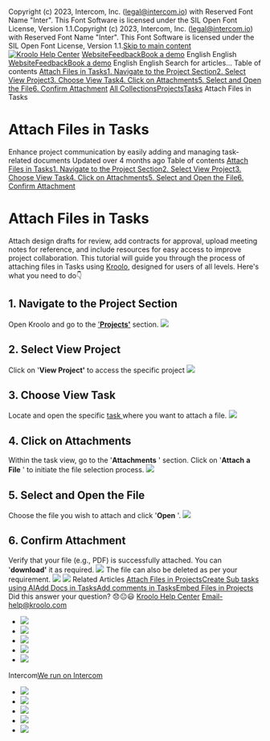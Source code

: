 Copyright (c) 2023, Intercom, Inc. (legal@intercom.io) with Reserved Font Name "Inter". This Font Software is licensed under the SIL Open Font License, Version 1.1.Copyright (c) 2023, Intercom, Inc. (legal@intercom.io) with Reserved Font Name "Inter". This Font Software is licensed under the SIL Open Font License, Version 1.1.[Skip to main content](https://help.kroolo.com/en/articles/9502378-attach-files-in-tasks#main-content)
[![Kroolo Help Center](https://downloads.intercomcdn.com/i/o/h4qkzypg/611116/ee699fbf23fef0f6d8d4f666d84c/37cdcedd14003d8fdcfdeda0a05c09cb)](https://help.kroolo.com/en/)
[Website](https://kroolo.com/)[Feedback](https://kroolo.featurebase.app/)[Book a demo](https://kroolo.com/book-demo)
English
English
[Website](https://kroolo.com/)[Feedback](https://kroolo.featurebase.app/)[Book a demo](https://kroolo.com/book-demo)
English
English
Search for articles...
Table of contents
[Attach Files in Tasks](https://help.kroolo.com/en/articles/9502378-attach-files-in-tasks#h_87787ed2f9)[1. Navigate to the Project Section](https://help.kroolo.com/en/articles/9502378-attach-files-in-tasks#h_9ecd20be6c)[2. Select View Project](https://help.kroolo.com/en/articles/9502378-attach-files-in-tasks#h_dd023862db)[3. Choose View Task](https://help.kroolo.com/en/articles/9502378-attach-files-in-tasks#h_bdecee3698)[4. Click on Attachments](https://help.kroolo.com/en/articles/9502378-attach-files-in-tasks#h_094bcaed0a)[5. Select and Open the File](https://help.kroolo.com/en/articles/9502378-attach-files-in-tasks#h_fb975f4527)[6. Confirm Attachment](https://help.kroolo.com/en/articles/9502378-attach-files-in-tasks#h_ee056fbe0d)
[All Collections](https://help.kroolo.com/en/)[Projects](https://help.kroolo.com/en/collections/9118210-projects)[Tasks](https://help.kroolo.com/en/collections/9304749-tasks)
Attach Files in Tasks
# Attach Files in Tasks
Enhance project communication by easily adding and managing task-related documents
Updated over 4 months ago
Table of contents
[Attach Files in Tasks](https://help.kroolo.com/en/articles/9502378-attach-files-in-tasks#h_87787ed2f9)[1. Navigate to the Project Section](https://help.kroolo.com/en/articles/9502378-attach-files-in-tasks#h_9ecd20be6c)[2. Select View Project](https://help.kroolo.com/en/articles/9502378-attach-files-in-tasks#h_dd023862db)[3. Choose View Task](https://help.kroolo.com/en/articles/9502378-attach-files-in-tasks#h_bdecee3698)[4. Click on Attachments](https://help.kroolo.com/en/articles/9502378-attach-files-in-tasks#h_094bcaed0a)[5. Select and Open the File](https://help.kroolo.com/en/articles/9502378-attach-files-in-tasks#h_fb975f4527)[6. Confirm Attachment](https://help.kroolo.com/en/articles/9502378-attach-files-in-tasks#h_ee056fbe0d)
# Attach Files in Tasks
Attach design drafts for review, add contracts for approval, upload meeting notes for reference, and include resources for easy access to improve project collaboration. 
This tutorial will guide you through the process of attaching files in Tasks using [Kroolo](https://kroolo.com/), designed for users of all levels. Here's what you need to do👇
​
## **1. Navigate to the Project Section**
Open Kroolo and go to the ['**Projects'**](https://intercom.help/kroolo/en/articles/9795542-manage-projects-in-kroolo) section.
[![](https://kroolo-e0b70269b6e2.intercom-attachments-1.com/i/o/1086307941/867d02b4ae7c5bccf35533f3/cca94d81-db28-4e26-9eab-a1a6e0a5caa7.png?expires=1747842300&signature=e6e00c223a5fb2f0b1efaeb1edc9a8fd76689d8bc377eb1648bdda6c70d54533&req=dSAvEMp%2BmohbWPMW1HO4zbMtA0E%2B1c%2BJ41DmVaPNPXigEi5Umi54AYtm1RH%2B%0AqwU8jW9Nxd9TyVRdkAs%3D%0A)](https://kroolo-e0b70269b6e2.intercom-attachments-1.com/i/o/1086307941/867d02b4ae7c5bccf35533f3/cca94d81-db28-4e26-9eab-a1a6e0a5caa7.png?expires=1747842300&signature=e6e00c223a5fb2f0b1efaeb1edc9a8fd76689d8bc377eb1648bdda6c70d54533&req=dSAvEMp%2BmohbWPMW1HO4zbMtA0E%2B1c%2BJ41DmVaPNPXigEi5Umi54AYtm1RH%2B%0AqwU8jW9Nxd9TyVRdkAs%3D%0A)
## **2. Select View Project**
Click on '**View Project'** to access the specific project
[![](https://kroolo-e0b70269b6e2.intercom-attachments-1.com/i/o/1086307951/e3ad7aa517d6e7d33d84c679/0fe0fa02-1a01-44e2-a621-1f894ad59cd8.gif?expires=1747842300&signature=9dc4cd8ba6ca815315c9a4e2e771159985c2eeddfb4fd9b29970f054ad3f76e4&req=dSAvEMp%2BmohaWPMW1HO4zXdZzvszajMCgX3MbV4%2F%2Fc2FKO8aLkGN%2FYg3uzQI%0AEvgBDFZDgO07cbgpNfA%3D%0A)](https://kroolo-e0b70269b6e2.intercom-attachments-1.com/i/o/1086307951/e3ad7aa517d6e7d33d84c679/0fe0fa02-1a01-44e2-a621-1f894ad59cd8.gif?expires=1747842300&signature=9dc4cd8ba6ca815315c9a4e2e771159985c2eeddfb4fd9b29970f054ad3f76e4&req=dSAvEMp%2BmohaWPMW1HO4zXdZzvszajMCgX3MbV4%2F%2Fc2FKO8aLkGN%2FYg3uzQI%0AEvgBDFZDgO07cbgpNfA%3D%0A)
## **3. Choose View Task**
Locate and open the specific [task ](https://intercom.help/kroolo/en/articles/10085539-create-and-manage-tasks)where you want to attach a file.
[![](https://kroolo-e0b70269b6e2.intercom-attachments-1.com/i/o/1086307955/f39e33f053b2202982516766/01a7ef1b-3c1f-48ab-9aec-7b03fccf465d.png?expires=1747842300&signature=def62f80da5d33c03eacf71af02a360d832cf298e21e87c3f1fa87489ae94243&req=dSAvEMp%2BmohaXPMW1HO4zXz7Xs6BeRJFSakN45ZFvmjuPvbDEuFs8yku22Sr%0AW%2FTrDkJChKBHPwkerkI%3D%0A)](https://kroolo-e0b70269b6e2.intercom-attachments-1.com/i/o/1086307955/f39e33f053b2202982516766/01a7ef1b-3c1f-48ab-9aec-7b03fccf465d.png?expires=1747842300&signature=def62f80da5d33c03eacf71af02a360d832cf298e21e87c3f1fa87489ae94243&req=dSAvEMp%2BmohaXPMW1HO4zXz7Xs6BeRJFSakN45ZFvmjuPvbDEuFs8yku22Sr%0AW%2FTrDkJChKBHPwkerkI%3D%0A)
## **4. Click on Attachments**
Within the task view, go to the '**Attachments** ' section. Click on '**Attach** **a** **File** ' to initiate the file selection process.
[![](https://kroolo-e0b70269b6e2.intercom-attachments-1.com/i/o/1087623878/85e0fb1f7e94c36a7fcf427c/f36a4620-0364-46fa-aec9-821f2130f8e7.gif?expires=1747842300&signature=e42954675c76bcc9e1536f6721a779e2e91b50c1c830a85fcbe3d4369d628001&req=dSAvEc98nolYUfMW1HO4zV5V55s%2BRsHo%2BNnmax%2B9pWlox49qUV3cGBvzQ7Nb%0Asv3vriEc0LyURVH0UIE%3D%0A)](https://kroolo-e0b70269b6e2.intercom-attachments-1.com/i/o/1087623878/85e0fb1f7e94c36a7fcf427c/f36a4620-0364-46fa-aec9-821f2130f8e7.gif?expires=1747842300&signature=e42954675c76bcc9e1536f6721a779e2e91b50c1c830a85fcbe3d4369d628001&req=dSAvEc98nolYUfMW1HO4zV5V55s%2BRsHo%2BNnmax%2B9pWlox49qUV3cGBvzQ7Nb%0Asv3vriEc0LyURVH0UIE%3D%0A)
## **5. Select and Open the File**
Choose the file you wish to attach and click '**Open** '.
[![](https://kroolo-e0b70269b6e2.intercom-attachments-1.com/i/o/1087623881/a7279e18c085e7b9b9b691c0/6e0bcaf1-f87e-4185-814b-d86c82750494.png?expires=1747842300&signature=2ae94d16ef9e412592a1d2450f65a06cd216d3f9e32731a2b89b7c942bd88736&req=dSAvEc98nolXWPMW1HO4zYQCfa4aQLICV3K02JdJn6CJbybU8EvBvKT6akqe%0AXzVilUCBOwD8Rzr9Ov0%3D%0A)](https://kroolo-e0b70269b6e2.intercom-attachments-1.com/i/o/1087623881/a7279e18c085e7b9b9b691c0/6e0bcaf1-f87e-4185-814b-d86c82750494.png?expires=1747842300&signature=2ae94d16ef9e412592a1d2450f65a06cd216d3f9e32731a2b89b7c942bd88736&req=dSAvEc98nolXWPMW1HO4zYQCfa4aQLICV3K02JdJn6CJbybU8EvBvKT6akqe%0AXzVilUCBOwD8Rzr9Ov0%3D%0A)
## **6. Confirm Attachment**
Verify that your file (e.g., PDF) is successfully attached. You can '**download'** it as required.
[![](https://kroolo-e0b70269b6e2.intercom-attachments-1.com/i/o/1087623884/1c55ee44a6a9c7dedf3760d9/d2b71074-4030-48e0-a91a-088a41e7e496.png?expires=1747842300&signature=9f744e8ceea7533f3967caca0fb9b26460ec97ab8364a9ee21baf6e20e0904c8&req=dSAvEc98nolXXfMW1HO4zbHXekTt5zzWuNkdfNoDF4sAl56Qw3Td2JGw8wYf%0AvqXoPdkGKduov82x8XY%3D%0A)](https://kroolo-e0b70269b6e2.intercom-attachments-1.com/i/o/1087623884/1c55ee44a6a9c7dedf3760d9/d2b71074-4030-48e0-a91a-088a41e7e496.png?expires=1747842300&signature=9f744e8ceea7533f3967caca0fb9b26460ec97ab8364a9ee21baf6e20e0904c8&req=dSAvEc98nolXXfMW1HO4zbHXekTt5zzWuNkdfNoDF4sAl56Qw3Td2JGw8wYf%0AvqXoPdkGKduov82x8XY%3D%0A)
The file can also be deleted as per your requirement.
[![](https://kroolo-e0b70269b6e2.intercom-attachments-1.com/i/o/1087623892/e15fbbbd9da621c7862d4057/84c281c0-61a3-43ef-b927-700f2fd74c70.png?expires=1747842300&signature=ac037b6a86fc8eaaaa62e9f1462d3445db9a2dd5950d0fb5caa3f0d23a05f680&req=dSAvEc98nolWW%2FMW1HO4zWv6uP6q8572tKNls7C%2B5R24dFVUvjMx4oG33Rar%0A%2FMT%2B7GQGKrvGqD6afTw%3D%0A)](https://kroolo-e0b70269b6e2.intercom-attachments-1.com/i/o/1087623892/e15fbbbd9da621c7862d4057/84c281c0-61a3-43ef-b927-700f2fd74c70.png?expires=1747842300&signature=ac037b6a86fc8eaaaa62e9f1462d3445db9a2dd5950d0fb5caa3f0d23a05f680&req=dSAvEc98nolWW%2FMW1HO4zWv6uP6q8572tKNls7C%2B5R24dFVUvjMx4oG33Rar%0A%2FMT%2B7GQGKrvGqD6afTw%3D%0A)
[![](https://downloads.intercomcdn.com/i/o/1154228415/6c7b0e85469ff9187ff9a3f5/cta+2.png?expires=1747842300&signature=56aebe7c0b50533f7e012fe922da813bc91c32a32eacdde407c12f82544be59e&req=dSEiEst8lYVeXPMW1HO4zTJQaA5Kg7qVH%2BICObxxWk2sSAhK6DyD1lRXXQVN%0AzgYiS%2FDVBVn7JFlCoqk%3D%0A)](https://kroolo.com/)
Related Articles
[Attach Files in Projects](https://help.kroolo.com/en/articles/9447413-attach-files-in-projects)[Create Sub tasks using AI](https://help.kroolo.com/en/articles/9498236-create-sub-tasks-using-ai)[Add Docs in Tasks](https://help.kroolo.com/en/articles/9501735-add-docs-in-tasks)[Add comments in Tasks](https://help.kroolo.com/en/articles/9502311-add-comments-in-tasks)[Embed Files in Projects](https://help.kroolo.com/en/articles/9525701-embed-files-in-projects)
Did this answer your question?
😞😐😃
[Kroolo Help Center](https://help.kroolo.com/en/)
Email-help@kroolo.com
  * [![](https://intercom.help/kroolo/assets/svg/icon:social-facebook/FFFFFF)](https://www.facebook.com/profile.php?id=61553808299270)
  * [![](https://intercom.help/kroolo/assets/svg/icon:social-linkedin/FFFFFF)](https://www.linkedin.com/company/getkroolo)
  * [![](https://intercom.help/kroolo/assets/svg/icon:social-instagram/FFFFFF)](https://www.instagram.com/getkroolo)
  * [![](https://intercom.help/kroolo/assets/svg/icon:social-youtube/FFFFFF)](https://www.youtube.com/@getkroolo/featured)
  * [![](https://intercom.help/kroolo/assets/svg/icon:social-twitter-x/FFFFFF)](https://www.twitter.com/getkroolo)


Intercom[We run on Intercom](https://www.intercom.com/intercom-link?company=Kroolo&solution=customer-support&utm_campaign=intercom-link&utm_content=We+run+on+Intercom&utm_medium=help-center&utm_referrer=https%3A%2F%2Fhelp.kroolo.com%2Fen%2Farticles%2F9502378-attach-files-in-tasks&utm_source=desktop-web)
  * [![](https://intercom.help/kroolo/assets/svg/icon:social-facebook/FFFFFF)](https://www.facebook.com/profile.php?id=61553808299270)
  * [![](https://intercom.help/kroolo/assets/svg/icon:social-linkedin/FFFFFF)](https://www.linkedin.com/company/getkroolo)
  * [![](https://intercom.help/kroolo/assets/svg/icon:social-instagram/FFFFFF)](https://www.instagram.com/getkroolo)
  * [![](https://intercom.help/kroolo/assets/svg/icon:social-youtube/FFFFFF)](https://www.youtube.com/@getkroolo/featured)
  * [![](https://intercom.help/kroolo/assets/svg/icon:social-twitter-x/FFFFFF)](https://www.twitter.com/getkroolo)


